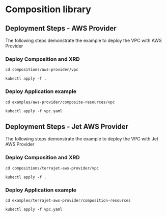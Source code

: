 # Composition library

## Deployment Steps - AWS Provider

The following steps demonstrate the example to deploy the VPC with AWS Provider


### Deploy Composition and XRD

```shell
cd compositions/aws-provider/vpc

kubectl apply -f .
```


### Deploy Application example

```shell
cd examples/aws-provider/composite-resources/vpc

kubectl apply -f vpc.yaml
```

## Deployment Steps - Jet AWS Provider

The following steps demonstrate the example to deploy the VPC with Jet AWS Provider

### Deploy Composition and XRD

```shell
cd compositions/terrajet-aws-provider/vpc

kubectl apply -f .
```


### Deploy Application example

```shell
cd examples/terrajet-aws-provider/composition-resources

kubectl apply -f vpc.yaml
```